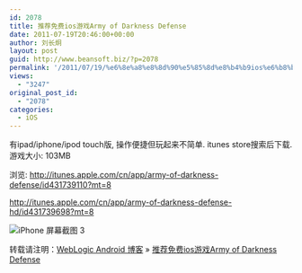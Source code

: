 ```yaml
---
id: 2078
title: 推荐免费ios游戏Army of Darkness Defense
date: 2011-07-19T20:46:00+00:00
author: 刘长炯
layout: post
guid: http://www.beansoft.biz/?p=2078
permalink: '/2011/07/19/%e6%8e%a8%e8%8d%90%e5%85%8d%e8%b4%b9ios%e6%b8%b8%e6%88%8farmy-of-darkness-defense/'
views:
  - "3247"
original_post_id:
  - "2078"
categories:
  - iOS
---
```

有ipad/iphone/ipod touch版, 操作便捷但玩起来不简单. itunes store搜索后下载. 游戏大小: 103MB

浏览: <http://itunes.apple.com/cn/app/army-of-darkness-defense/id431739110?mt=8>

<http://itunes.apple.com/cn/app/army-of-darkness-defense-hd/id431739698?mt=8>

![iPhone 屏幕截图 3](http://a3.mzstatic.com/us/r1000/041/Purple/06/02/64/mzl.dhwzievq.320x480-75.jpg)

转载请注明：[WebLogic Android 博客](http://www.beansoft.biz) &raquo; [推荐免费ios游戏Army of Darkness Defense](http://www.beansoft.biz/2011/07/19/%e6%8e%a8%e8%8d%90%e5%85%8d%e8%b4%b9ios%e6%b8%b8%e6%88%8farmy-of-darkness-defense/)